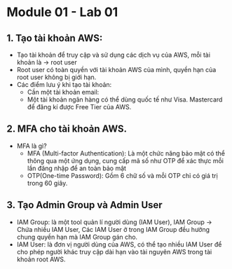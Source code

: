 # **Module 01 - Lab 01**
## 1. Tạo tài khoản AWS: 
- Tạo tài khoản để truy cập và sử dụng các dịch vụ của AWS, mỗi tài khoản là -> root user
- Root user có toàn quyền với tài khoản AWS của mình, quyền hạn của root user không bị giới hạn. 
- Các điểm lưu ý khi tạo tài khoản: 
    + Cần một tài khoản email: 
    + Một tài khoản ngân hàng có thể dùng quốc tế như Visa. Mastercard để đăng kí được Free Tier của AWS. 
## 2. MFA cho tài khoản AWS. 
- MFA là gì? 
    + MFA (Multi-factor Authentication): Là một chức năng bảo mật có thể thông qua một ứng dụng, cung cấp mã số như OTP để xác thực mỗi lần đăng nhập để an toàn bảo mật
    + OTP(One-time Password): Gồm 6 chữ số và mỗi OTP chỉ có giá trị trong 60 giây.
## 3. Tạo Admin Group và Admin User
- IAM Group: là một tool quản lí người dùng (IAM User), IAM Group -> Chứa nhiều IAM User, Các IAM User ở trong IAM Group đều hưởng chung quyền hạn mà IAM Group gán cho. 
- IAM User: là đơn vị người dùng của AWS, có thể tạo nhiều IAM User để cho phép người khác truy cập dài hạn vào tài nguyên AWS trong tài khoản root AWS.